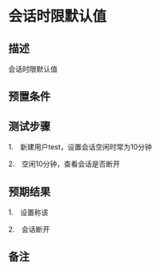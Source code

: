 # 会话时限默认值

## 描述

会话时限默认值

## 预置条件

## 测试步骤

1.　新建用户test，设置会话空闲时常为10分钟

2.　空闲10分钟，查看会话是否断开

## 预期结果

1.　设置称该

2.　会话断开

## 备注